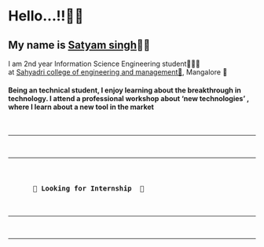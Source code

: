 <h1>Hello...!!👋👋</h1>
<h2>My name is <a href="https://www.linkedin.com/in/satyam-singh-483673207">Satyam singh</a>👦🏻</h2
 <h2>I am 2nd year Information Science Engineering student👨🏻‍🎓 <br> at <a href=https://sahyadri.edu.in/>Sahyadri college of engineering and management🏫</a>, Mangalore 📌 </h2>
 <br>
 <h4>Being an technical student, I enjoy learning about the breakthrough in technology. I attend a professional workshop about ‘new technologies’ , where I learn about a new tool in the market</h4>
 <br>
 <hr>
  <br>
 <hr>
  <br>
  <h3
           
          👀 Looking for Internship  👀
 
 </h3>
 
 <br>
                 
 <hr>
  <br>
 <hr>
 


 
